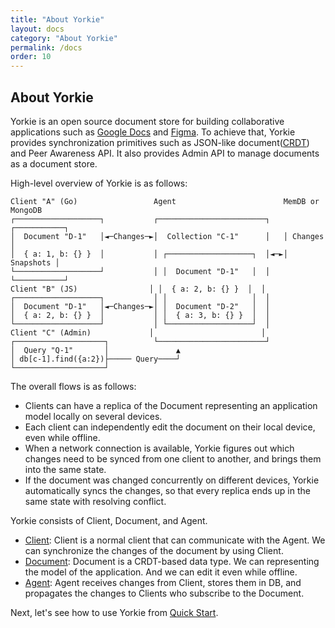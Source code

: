 ```yaml
---
title: "About Yorkie"
layout: docs
category: "About Yorkie"
permalink: /docs
order: 10
---
```


## About Yorkie

Yorkie is an open source document store for building collaborative applications such as [Google Docs](https://docs.google.com/) and [Figma](https://www.figma.com/). To achieve that, Yorkie provides synchronization primitives such as JSON-like document([CRDT](https://crdt.tech/)) and Peer Awareness API. It also provides Admin API to manage documents as a document store.

High-level overview of Yorkie is as follows:

 ```
 Client "A" (Go)                 Agent                        MemDB or MongoDB
┌───────────────────┐           ┌────────────────────────┐   ┌───────────┐
│  Document "D-1"   │◄─Changes─►│  Collection "C-1"      │   │ Changes   │
│  { a: 1, b: {} }  │           │ ┌───────────────────┐  │◄─►│ Snapshots │
└───────────────────┘           │ │  Document "D-1"   │  │   └───────────┘
 Client "B" (JS)                │ │  { a: 2, b: {} }  │  │
┌───────────────────┐           │ │                   │  │
│  Document "D-1"   │◄─Changes─►│ │  Document "D-2"   │  │
│  { a: 2, b: {} }  │           │ │  { a: 3, b: {} }  │  │
└───────────────────┘           │ └───────────────────┘  │
 Client "C" (Admin)             │                        │
┌────────────────────┐          └────────────────────────┘
│  Query "Q-1"       │               ▲
│ db[c-1].find({a:2})├───── Query────┘
└────────────────────┘
 ```

The overall flows is as follows:

 - Clients can have a replica of the Document representing an application model locally on several devices.
 - Each client can independently edit the document on their local device, even while offline.
 - When a network connection is available, Yorkie figures out which changes need to be synced from one client to another, and brings them into the same state.
 - If the document was changed concurrently on different devices, Yorkie automatically syncs the changes, so that every replica ends up in the same state with resolving conflict.

Yorkie consists of Client, Document, and Agent.

- [Client](./js-sdk#client): Client is a normal client that can communicate with the Agent. We can synchronize the changes of the document by using Client.
- [Document](./js-sdk#document): Document is a CRDT-based data type. We can representing the model of the application. And we can edit it even while offline.
- [Agent](./agent): Agent receives changes from Client, stores them in DB, and propagates the changes to Clients who subscribe to the Document.

Next, let's see how to use Yorkie from [Quick Start](./quick-start).
